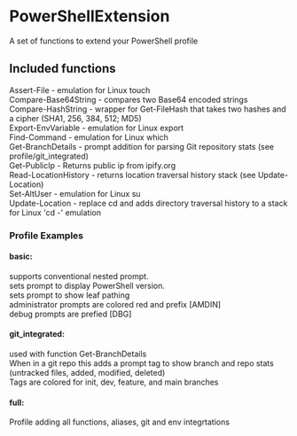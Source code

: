# PowerShellExtension
A set of functions to extend your PowerShell profile<br/>

## Included functions<br/>
Assert-File - emulation for Linux touch<br/>
Compare-Base64String - compares two Base64 encoded strings<br/>
Compare-HashString - wrapper for Get-FileHash that takes two hashes and a cipher (SHA1, 256, 384, 512; MD5)<br/>
Export-EnvVariable - emulation for Linux export<br/>
Find-Command - emulation for Linux which<br/>
Get-BranchDetails - prompt addition for parsing Git repository stats (see profile/git_integrated)<br/>
Get-PublicIp - Returns public ip from ipify.org<br/>
Read-LocationHistory - returns location traversal history stack (see Update-Location)<br/>
Set-AltUser - emulation for Linux su<br/>
Update-Location - replace cd and adds directory traversal history to a stack for Linux 'cd -' emulation<br/>

### Profile Examples<br/>
#### basic:<br/>
supports conventional nested prompt.<br/>
sets prompt to display PowerShell version.<br/>
sets prompt to show leaf pathing<br/>
administrator prompts are colored red and prefix [AMDIN]<br/>
debug prompts are prefied [DBG]<br/>

#### git_integrated:<br/>
used with function Get-BranchDetails<br/>
When in a git repo this adds a prompt tag to show branch and repo stats (untracked files, added, modified, deleted)<br/>
Tags are colored for init, dev, feature, and main branches<br/>

#### full:<br/>
Profile adding all functions, aliases, git and env integrtations<br/>